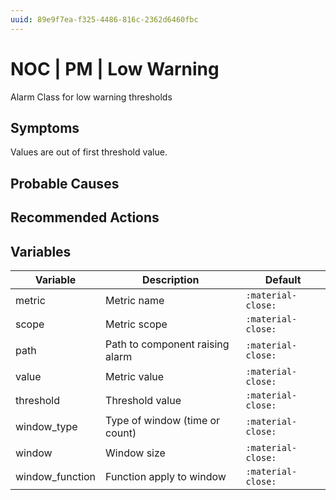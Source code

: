 ```yaml
---
uuid: 89e9f7ea-f325-4486-816c-2362d6460fbc
---
```

# NOC | PM | Low Warning

Alarm Class for low warning thresholds

## Symptoms

Values are out of first threshold value.

## Probable Causes

## Recommended Actions

## Variables

Variable | Description | Default
--- | --- | ---
metric | Metric name | `:material-close:`
scope | Metric scope | `:material-close:`
path | Path to component raising alarm | `:material-close:`
value | Metric value | `:material-close:`
threshold | Threshold value | `:material-close:`
window_type | Type of window (time or count) | `:material-close:`
window | Window size | `:material-close:`
window_function | Function apply to window | `:material-close:`
